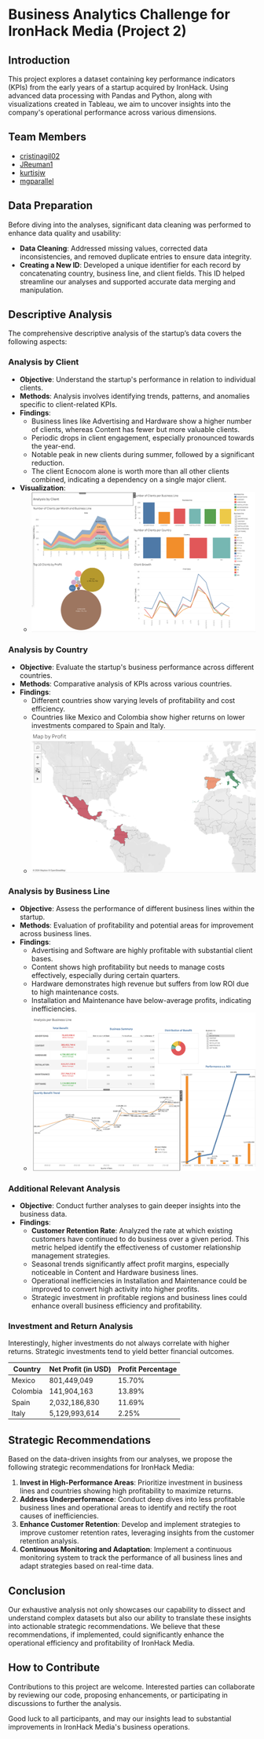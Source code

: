 # Business Analytics Challenge for IronHack Media (Project 2)

## Introduction
This project explores a dataset containing key performance indicators (KPIs) from the early years of a startup acquired by IronHack. Using advanced data processing with Pandas and Python, along with visualizations created in Tableau, we aim to uncover insights into the company's operational performance across various dimensions.

## Team Members
- [cristinagil02](https://github.com/cristinagil02)
- [JReuman1](https://github.com/JReuman1)
- [kurtisjw](https://github.com/kurtisjw)
- [mgparallel](https://github.com/mgparallel)

## Data Preparation
Before diving into the analyses, significant data cleaning was performed to enhance data quality and usability:
- **Data Cleaning**: Addressed missing values, corrected data inconsistencies, and removed duplicate entries to ensure data integrity.
- **Creating a New ID**: Developed a unique identifier for each record by concatenating country, business line, and client fields. This ID helped streamline our analyses and supported accurate data merging and manipulation.

## Descriptive Analysis
The comprehensive descriptive analysis of the startup’s data covers the following aspects:

### Analysis by Client
- **Objective**: Understand the startup's performance in relation to individual clients.
- **Methods**: Analysis involves identifying trends, patterns, and anomalies specific to client-related KPIs.
- **Findings**: 
  - Business lines like Advertising and Hardware show a higher number of clients, whereas Content has fewer but more valuable clients.
  - Periodic drops in client engagement, especially pronounced towards the year-end.
  - Notable peak in new clients during summer, followed by a significant reduction.
  - The client Ecnocom alone is worth more than all other clients combined, indicating a dependency on a single major client.
- **Visualization**: 
  - ![Client Analysis Overview](Images/image-1.png)

### Analysis by Country
- **Objective**: Evaluate the startup's business performance across different countries.
- **Methods**: Comparative analysis of KPIs across various countries.
- **Findings**:
  - Different countries show varying levels of profitability and cost efficiency.
  - Countries like Mexico and Colombia show higher returns on lower investments compared to Spain and Italy.
  - ![Country Performance Map](Images/map_by_profit.png)

### Analysis by Business Line
- **Objective**: Assess the performance of different business lines within the startup.
- **Methods**: Evaluation of profitability and potential areas for improvement across business lines.
- **Findings**:
  - Advertising and Software are highly profitable with substantial client bases.
  - Content shows high profitability but needs to manage costs effectively, especially during certain quarters.
  - Hardware demonstrates high revenue but suffers from low ROI due to high maintenance costs.
  - Installation and Maintenance have below-average profits, indicating inefficiencies.
  - ![Business Line Dashbord](<Dashboard_business line.png>)

### Additional Relevant Analysis
- **Objective**: Conduct further analyses to gain deeper insights into the business data.
- **Findings**:
  - **Customer Retention Rate**: Analyzed the rate at which existing customers have continued to do business over a given period. This metric helped identify the effectiveness of customer relationship management strategies.
  - Seasonal trends significantly affect profit margins, especially noticeable in Content and Hardware business lines.
  - Operational inefficiencies in Installation and Maintenance could be improved to convert high activity into higher profits.
  - Strategic investment in profitable regions and business lines could enhance overall business efficiency and profitability.

### Investment and Return Analysis
Interestingly, higher investments do not always correlate with higher returns. Strategic investments tend to yield better financial outcomes.

| Country   | Net Profit (in USD) | Profit Percentage |
|-----------|---------------------|-------------------|
| Mexico    | 801,449,049         | 15.70%            |
| Colombia  | 141,904,163         | 13.89%            |
| Spain     | 2,032,186,830       | 11.69%            |
| Italy     | 5,129,993,614       | 2.25%             |

## Strategic Recommendations
Based on the data-driven insights from our analyses, we propose the following strategic recommendations for IronHack Media:
1. **Invest in High-Performance Areas**: Prioritize investment in business lines and countries showing high profitability to maximize returns.
2. **Address Underperformance**: Conduct deep dives into less profitable business lines and operational areas to identify and rectify the root causes of inefficiencies.
3. **Enhance Customer Retention**: Develop and implement strategies to improve customer retention rates, leveraging insights from the customer retention analysis.
4. **Continuous Monitoring and Adaptation**: Implement a continuous monitoring system to track the performance of all business lines and adapt strategies based on real-time data.

## Conclusion
Our exhaustive analysis not only showcases our capability to dissect and understand complex datasets but also our ability to translate these insights into actionable strategic recommendations. We believe that these recommendations, if implemented, could significantly enhance the operational efficiency and profitability of IronHack Media.

## How to Contribute
Contributions to this project are welcome. Interested parties can collaborate by reviewing our code, proposing enhancements, or participating in discussions to further the analysis.

Good luck to all participants, and may our insights lead to substantial improvements in IronHack Media's business operations.
